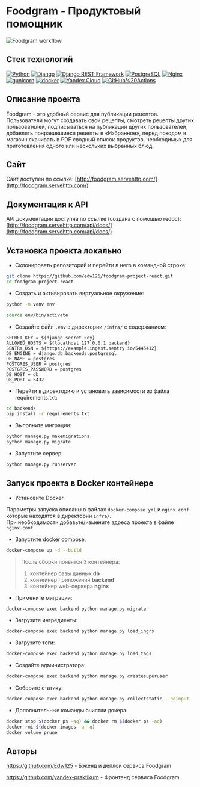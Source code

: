 # Foodgram - Продуктовый помощник
![Foodgram workflow](https://github.com/Edw125/foodgram-project-react/actions/workflows/foodgram_workflow.yml/badge.svg)  

## Стек технологий
[![Python](https://img.shields.io/badge/-Python-464646?style=flat-square&logo=Python)](https://www.python.org/)
[![Django](https://img.shields.io/badge/-Django-464646?style=flat-square&logo=Django)](https://www.djangoproject.com/)
[![Django REST Framework](https://img.shields.io/badge/-Django%20REST%20Framework-464646?style=flat-square&logo=Django%20REST%20Framework)](https://www.django-rest-framework.org/)
[![PostgreSQL](https://img.shields.io/badge/-PostgreSQL-464646?style=flat-square&logo=PostgreSQL)](https://www.postgresql.org/)
[![Nginx](https://img.shields.io/badge/-NGINX-464646?style=flat-square&logo=NGINX)](https://nginx.org/ru/)
[![gunicorn](https://img.shields.io/badge/-gunicorn-464646?style=flat-square&logo=gunicorn)](https://gunicorn.org/)
[![docker](https://img.shields.io/badge/-Docker-464646?style=flat-square&logo=docker)](https://www.docker.com/)
[![Yandex.Cloud](https://img.shields.io/badge/-Yandex.Cloud-464646?style=flat-square&logo=Yandex.Cloud)](https://cloud.yandex.ru/)
[![GitHub%20Actions](https://img.shields.io/badge/-GitHub%20Actions-464646?style=flat-square&logo=GitHub%20actions)](https://github.com/features/actions)

## Описание проекта
Foodgram - это удобный сервис для публикации рецептов. Пользователи могут создавать свои рецепты, 
смотреть рецепты других пользователей, подписываться на публикации других пользователей, добавлять 
понравившиеся рецепты в «Избранное», перед походом в магазин скачивать в PDF сводный список продуктов, 
необходимых для приготовления одного или нескольких выбранных блюд.

## Сайт
Сайт доступен по ссылке:
[http://foodgram.servehttp.com/](http://foodgram.servehttp.com/)

## Документация к API
API документация доступна по ссылке (создана с помощью redoc):
[http://foodgram.servehttp.com/api/docs/](http://foodgram.servehttp.com/api/docs/)

## Установка проекта локально
* Склонировать репозиторий и перейти в него в командной строке:
```bash
git clone https://github.com/edw125/foodgram-project-react.git
cd foodgram-project-react
```

* Cоздать и активировать виртуальное окружение:
```bash
python -m venv env
```
```bash
source env/bin/activate
```

* Cоздайте файл `.env` в директории `/infra/` с содержанием:
```
SECRET_KEY = ${django-secret-key}
ALLOWED_HOSTS = ${localhost 127.0.0.1 backend}
SENTRY_DSN = ${https://example.ingest.sentry.io/5445412}
DB_ENGINE = django.db.backends.postgresql
DB_NAME = postgres
POSTGRES_USER = postgres
POSTGRES_PASSWORD = postgres
DB_HOST = db
DB_PORT = 5432
```

* Перейти в директорию и установить зависимости из файла requirements.txt:
```bash
cd backend/
pip install -r requirements.txt
```

* Выполните миграции:
```bash
python manage.py makemigrations
python manage.py migrate
```

* Запустите сервер:
```bash
python manage.py runserver
```

## Запуск проекта в Docker контейнере
* Установите Docker

Параметры запуска описаны в файлах `docker-compose.yml` и `nginx.conf` которые находятся в директории `infra/`.  
При необходимости добавьте/измените адреса проекта в файле `nginx.conf`

* Запустите docker compose:
```bash
docker-compose up -d --build
```  

  > После сборки появятся 3 контейнера:
  > 1. контейнер базы данных **db**
  > 2. контейнер приложения **backend**
  > 3. контейнер web-сервера **nginx**

* Примените миграции:
```bash
docker-compose exec backend python manage.py migrate
```
* Загрузите ингредиенты:
```bash
docker-compose exec backend python manage.py load_ingrs
```
* Загрузите теги:
```bash
docker-compose exec backend python manage.py load_tags
```
* Создайте администратора:
```bash
docker-compose exec backend python manage.py createsuperuser
```
* Соберите статику:
```bash
docker-compose exec backend python manage.py collectstatic --noinput
```
* Дополнительные команды очистки докера:
```bash
docker stop $(docker ps -aq) && docker rm $(docker ps -aq)
docker rmi $(docker images -a -q)
docker volume prune
```

## Авторы
https://github.com/Edw125 -   Бэкенд и деплой сервиса Foodgram

https://github.com/yandex-praktikum - Фронтенд сервиса Foodgram